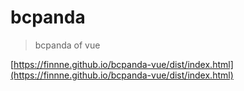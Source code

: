 # bcpanda

> bcpanda of vue

[https://finnne.github.io/bcpanda-vue/dist/index.html](https://finnne.github.io/bcpanda-vue/dist/index.html)
